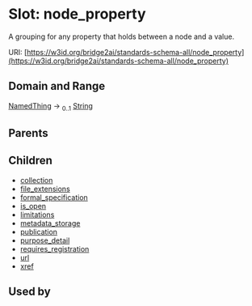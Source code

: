 
# Slot: node_property


A grouping for any property that holds between a node and a value.

URI: [https://w3id.org/bridge2ai/standards-schema-all/node_property](https://w3id.org/bridge2ai/standards-schema-all/node_property)


## Domain and Range

[NamedThing](NamedThing.md) &#8594;  <sub>0..1</sub> [String](types/String.md)

## Parents


## Children

 *  [collection](collection.md)
 *  [file_extensions](file_extensions.md)
 *  [formal_specification](formal_specification.md)
 *  [is_open](is_open.md)
 *  [limitations](limitations.md)
 *  [metadata_storage](metadata_storage.md)
 *  [publication](publication.md)
 *  [purpose_detail](purpose_detail.md)
 *  [requires_registration](requires_registration.md)
 *  [url](url.md)
 *  [xref](xref.md)

## Used by


